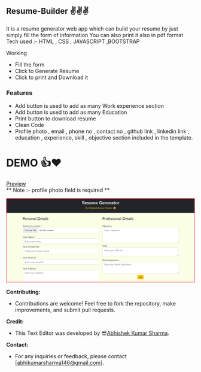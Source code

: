 ## Resume-Builder ✌️✌️✌️


It is a resume generator web app which can build your resume by just simply fill the form of information
You can also  print it also in pdf format 
Tech used :- HTML , CSS , JAVASCRIPT ,BOOTSTRAP

Working 
-  Fill the form 
-  Click to Generate Resume
-  Click to print and Download it 

### Features
- Add button is used to add as  many Work experience  section
- Add button is used to add as  many Education  
- Print button to download resume
- Clean Code 
- Profile photo , email , phone no , contact no , github link , linkedin link , education , experience, skill , objective section included in the template. 

# DEMO   👍❤️
[Preview](https://663d293328357441d37554ed--bespoke-sunburst-a2d7c4.netlify.app/) </br>
** Note :- profile photo field is required **



![screenshot](https://github.com/Abhishekkumarsharma1001/Resume-Generator/blob/main/Ss1.png)


**Contributing:**
- Contributions are welcome! Feel free to fork the repository, make improvements, and submit pull requests.


**Credit:**
- This Text Editor was developed by 😎[Abhishek Kumar Sharma](https://www.linkedin.com/in/abhishek-kumar-sharma-3b2bb0213).


**Contact:**
- For any inquiries or feedback, please contact [abhikumarsharma146@gmail.com].




